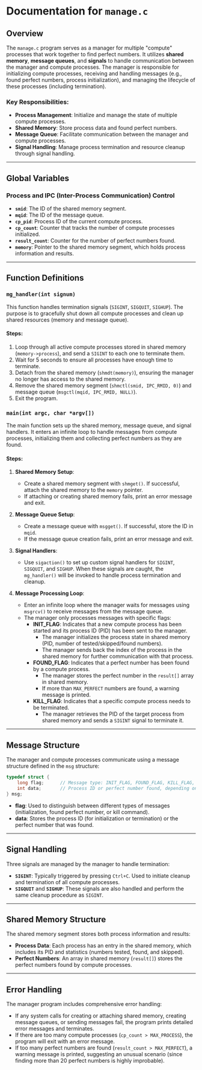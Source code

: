 # Documentation for `manage.c`

## Overview
The `manage.c` program serves as a manager for multiple "compute" processes that work together to find perfect numbers. It utilizes **shared memory**, **message queues**, and **signals** to handle communication between the manager and compute processes. The manager is responsible for initializing compute processes, receiving and handling messages (e.g., found perfect numbers, process initialization), and managing the lifecycle of these processes (including termination).

### Key Responsibilities:
- **Process Management**: Initialize and manage the state of multiple compute processes.
- **Shared Memory**: Store process data and found perfect numbers.
- **Message Queue**: Facilitate communication between the manager and compute processes.
- **Signal Handling**: Manage process termination and resource cleanup through signal handling.

---

## Global Variables
### Process and IPC (Inter-Process Communication) Control
- **`smid`**: The ID of the shared memory segment.
- **`mqid`**: The ID of the message queue.
- **`cp_pid`**: Process ID of the current compute process.
- **`cp_count`**: Counter that tracks the number of compute processes initialized.
- **`result_count`**: Counter for the number of perfect numbers found.
- **`memory`**: Pointer to the shared memory segment, which holds process information and results.

---

## Function Definitions

### `mg_handler(int signum)`
This function handles termination signals (`SIGINT`, `SIGQUIT`, `SIGHUP`). The purpose is to gracefully shut down all compute processes and clean up shared resources (memory and message queue).

#### Steps:
1. Loop through all active compute processes stored in shared memory (`memory->process`), and send a `SIGINT` to each one to terminate them.
2. Wait for 5 seconds to ensure all processes have enough time to terminate.
3. Detach from the shared memory (`shmdt(memory)`), ensuring the manager no longer has access to the shared memory.
4. Remove the shared memory segment (`shmctl(smid, IPC_RMID, 0)`) and message queue (`msgctl(mqid, IPC_RMID, NULL)`).
5. Exit the program.

### `main(int argc, char *argv[])`
The main function sets up the shared memory, message queue, and signal handlers. It enters an infinite loop to handle messages from compute processes, initializing them and collecting perfect numbers as they are found.

#### Steps:

1. **Shared Memory Setup**:
   - Create a shared memory segment with `shmget()`. If successful, attach the shared memory to the `memory` pointer.
   - If attaching or creating shared memory fails, print an error message and exit.

2. **Message Queue Setup**:
   - Create a message queue with `msgget()`. If successful, store the ID in `mqid`.
   - If the message queue creation fails, print an error message and exit.

3. **Signal Handlers**:
   - Use `sigaction()` to set up custom signal handlers for `SIGINT`, `SIGQUIT`, and `SIGHUP`. When these signals are caught, the `mg_handler()` will be invoked to handle process termination and cleanup.

4. **Message Processing Loop**:
   - Enter an infinite loop where the manager waits for messages using `msgrcv()` to receive messages from the message queue.
   - The manager only processes messages with specific flags:
     - **INIT_FLAG**: Indicates that a new compute process has been started and its process ID (PID) has been sent to the manager.
       - The manager initializes the process state in shared memory (PID, number of tested/skipped/found numbers).
       - The manager sends back the index of the process in the shared memory for further communication with that process.
     - **FOUND_FLAG**: Indicates that a perfect number has been found by a compute process.
       - The manager stores the perfect number in the `result[]` array in shared memory.
       - If more than `MAX_PERFECT` numbers are found, a warning message is printed.
     - **KILL_FLAG**: Indicates that a specific compute process needs to be terminated.
       - The manager retrieves the PID of the target process from shared memory and sends a `SIGINT` signal to terminate it.

---

## Message Structure
The manager and compute processes communicate using a message structure defined in the `msg` structure:

```c
typedef struct {
    long flag;      // Message type: INIT_FLAG, FOUND_FLAG, KILL_FLAG, etc.
    int data;       // Process ID or perfect number found, depending on the message type
} msg;
```

- **flag**: Used to distinguish between different types of messages (initialization, found perfect number, or kill command).
- **data**: Stores the process ID (for initialization or termination) or the perfect number that was found.

---

## Signal Handling
Three signals are managed by the manager to handle termination:
- **`SIGINT`**: Typically triggered by pressing `Ctrl+C`. Used to initiate cleanup and termination of all compute processes.
- **`SIGQUIT`** and **`SIGHUP`**: These signals are also handled and perform the same cleanup procedure as `SIGINT`.

---

## Shared Memory Structure
The shared memory segment stores both process information and results:
- **Process Data**: Each process has an entry in the shared memory, which includes its PID and statistics (numbers tested, found, and skipped).
- **Perfect Numbers**: An array in shared memory (`result[]`) stores the perfect numbers found by compute processes.

---

## Error Handling
The manager program includes comprehensive error handling:
- If any system calls for creating or attaching shared memory, creating message queues, or sending messages fail, the program prints detailed error messages and terminates.
- If there are too many compute processes (`cp_count > MAX_PROCESS`), the program will exit with an error message.
- If too many perfect numbers are found (`result_count > MAX_PERFECT`), a warning message is printed, suggesting an unusual scenario (since finding more than 20 perfect numbers is highly improbable).
